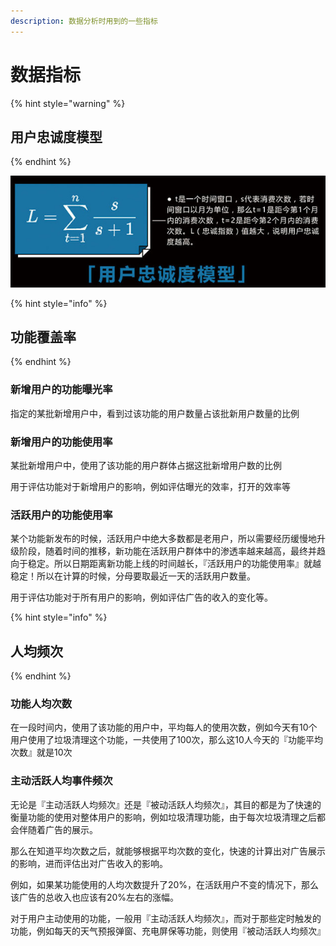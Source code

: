 ```yaml
---
description: 数据分析时用到的一些指标
---
```


# 数据指标

{% hint style="warning" %}
## 用户忠诚度模型
{% endhint %}

![](../.gitbook/assets/image%20%284%29.png)

{% hint style="info" %}
## 功能覆盖率
{% endhint %}

### 新增用户的功能曝光率

指定的某批新增用户中，看到过该功能的用户数量占该批新用户数量的比例

### 新增用户的功能使用率

某批新增用户中，使用了该功能的用户群体占据这批新增用户数的比例

用于评估功能对于新增用户的影响，例如评估曝光的效率，打开的效率等

### 活跃用户的功能使用率

某个功能新发布的时候，活跃用户中绝大多数都是老用户，所以需要经历缓慢地升级阶段，随着时间的推移，新功能在活跃用户群体中的渗透率越来越高，最终并趋向于稳定。所以日期距离新功能上线的时间越长，『活跃用户的功能使用率』就越稳定！所以在计算的时候，分母要取最近一天的活跃用户数量。

用于评估功能对于所有用户的影响，例如评估广告的收入的变化等。

{% hint style="info" %}
## 人均频次
{% endhint %}

### **功能人均次数**

在一段时间内，使用了该功能的用户中，平均每人的使用次数，例如今天有10个用户使用了垃圾清理这个功能，一共使用了100次，那么这10人今天的『功能平均次数』就是10次

### 主动活跃人均事件频次

无论是『主动活跃人均频次』还是『被动活跃人均频次』，其目的都是为了快速的衡量功能的使用对整体用户的影响，例如垃圾清理功能，由于每次垃圾清理之后都会伴随着广告的展示。

那么在知道平均次数之后，就能够根据平均次数的变化，快速的计算出对广告展示的影响，进而评估出对广告收入的影响。

例如，如果某功能使用的人均次数提升了20%，在活跃用户不变的情况下，那么该广告的总收入也应该有20%左右的涨幅。

对于用户主动使用的功能，一般用『主动活跃人均频次』，而对于那些定时触发的功能，例如每天的天气预报弹窗、充电屏保等功能，则使用『被动活跃人均频次』

